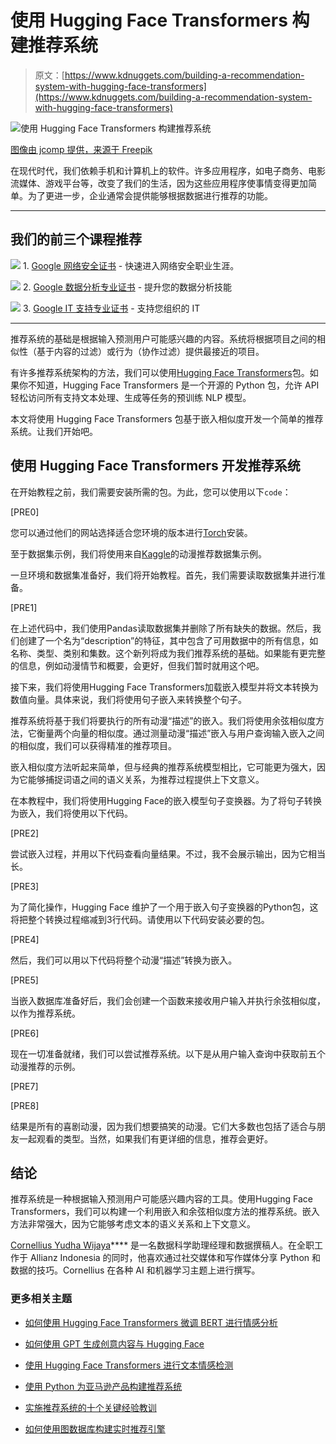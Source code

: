# 使用 Hugging Face Transformers 构建推荐系统

> 原文：[https://www.kdnuggets.com/building-a-recommendation-system-with-hugging-face-transformers](https://www.kdnuggets.com/building-a-recommendation-system-with-hugging-face-transformers)

![使用 Hugging Face Transformers 构建推荐系统](../Images/a61a757863330ab6619d9dd0c0bdd909.png)

[图像由 jcomp 提供，来源于 Freepik](https://www.freepik.com/free-vector/man-who-thinks-idea-is-admired-by-thumbs-up_11879378.htm#fromView=search&page=1&position=31&uuid=f9d98eb0-c0b9-4681-a4df-3026685c1dea)

在现代时代，我们依赖手机和计算机上的软件。许多应用程序，如电子商务、电影流媒体、游戏平台等，改变了我们的生活，因为这些应用程序使事情变得更加简单。为了更进一步，企业通常会提供能够根据数据进行推荐的功能。

* * *

## 我们的前三个课程推荐

![](../Images/0244c01ba9267c002ef39d4907e0b8fb.png) 1\. [Google 网络安全证书](https://www.kdnuggets.com/google-cybersecurity) - 快速进入网络安全职业生涯。

![](../Images/e225c49c3c91745821c8c0368bf04711.png) 2\. [Google 数据分析专业证书](https://www.kdnuggets.com/google-data-analytics) - 提升您的数据分析技能

![](../Images/0244c01ba9267c002ef39d4907e0b8fb.png) 3\. [Google IT 支持专业证书](https://www.kdnuggets.com/google-itsupport) - 支持您组织的 IT

* * *

推荐系统的基础是根据输入预测用户可能感兴趣的内容。系统将根据项目之间的相似性（基于内容的过滤）或行为（协作过滤）提供最接近的项目。

有许多推荐系统架构的方法，我们可以使用[Hugging Face Transformers](https://huggingface.co/docs/transformers/en/index)包。如果你不知道，Hugging Face Transformers 是一个开源的 Python 包，允许 API 轻松访问所有支持文本处理、生成等任务的预训练 NLP 模型。

本文将使用 Hugging Face Transformers 包基于嵌入相似度开发一个简单的推荐系统。让我们开始吧。

## 使用 Hugging Face Transformers 开发推荐系统

在开始教程之前，我们需要安装所需的包。为此，您可以使用以下`code`：

[PRE0]

您可以通过他们的网站选择适合您环境的版本进行[Torch](https://pytorch.org/get-started/locally/)安装。

至于数据集示例，我们将使用来自[Kaggle](https://www.kaggle.com/datasets/CooperUnion/anime-recommendations-database?select=anime.csv)的动漫推荐数据集示例。

一旦环境和数据集准备好，我们将开始教程。首先，我们需要读取数据集并进行准备。

[PRE1]

在上述代码中，我们使用Pandas读取数据集并删除了所有缺失的数据。然后，我们创建了一个名为“description”的特征，其中包含了可用数据中的所有信息，如名称、类型、类别和集数。这个新列将成为我们推荐系统的基础。如果能有更完整的信息，例如动漫情节和概要，会更好，但我们暂时就用这个吧。

接下来，我们将使用Hugging Face Transformers加载嵌入模型并将文本转换为数值向量。具体来说，我们将使用句子嵌入来转换整个句子。

推荐系统将基于我们将要执行的所有动漫“描述”的嵌入。我们将使用余弦相似度方法，它衡量两个向量的相似度。通过测量动漫“描述”嵌入与用户查询输入嵌入之间的相似度，我们可以获得精准的推荐项目。

嵌入相似度方法听起来简单，但与经典的推荐系统模型相比，它可能更为强大，因为它能够捕捉词语之间的语义关系，为推荐过程提供上下文意义。

在本教程中，我们将使用Hugging Face的嵌入模型句子变换器。为了将句子转换为嵌入，我们将使用以下代码。

[PRE2]

尝试嵌入过程，并用以下代码查看向量结果。不过，我不会展示输出，因为它相当长。

[PRE3]

为了简化操作，Hugging Face 维护了一个用于嵌入句子变换器的Python包，这将把整个转换过程缩减到3行代码。请使用以下代码安装必要的包。

[PRE4]

然后，我们可以用以下代码将整个动漫“描述”转换为嵌入。

[PRE5]

当嵌入数据库准备好后，我们会创建一个函数来接收用户输入并执行余弦相似度，以作为推荐系统。

[PRE6]

现在一切准备就绪，我们可以尝试推荐系统。以下是从用户输入查询中获取前五个动漫推荐的示例。

[PRE7]

[PRE8]

结果是所有的喜剧动漫，因为我们想要搞笑的动漫。它们大多数也包括了适合与朋友一起观看的类型。当然，如果我们有更详细的信息，推荐会更好。

## 结论

推荐系统是一种根据输入预测用户可能感兴趣内容的工具。使用Hugging Face Transformers，我们可以构建一个利用嵌入和余弦相似度方法的推荐系统。嵌入方法非常强大，因为它能够考虑文本的语义关系和上下文意义。

**[](https://www.linkedin.com/in/cornellius-yudha-wijaya/)**[Cornellius Yudha Wijaya](https://www.linkedin.com/in/cornellius-yudha-wijaya/)**** 是一名数据科学助理经理和数据撰稿人。在全职工作于 Allianz Indonesia 的同时，他喜欢通过社交媒体和写作媒体分享 Python 和数据的技巧。Cornellius 在各种 AI 和机器学习主题上进行撰写。

### 更多相关主题

+   [如何使用 Hugging Face Transformers 微调 BERT 进行情感分析](https://www.kdnuggets.com/how-to-fine-tune-bert-sentiment-analysis-hugging-face-transformers)

+   [如何使用 GPT 生成创意内容与 Hugging Face](https://www.kdnuggets.com/how-to-use-gpt-for-generating-creative-content-with-hugging-face-transformers)

+   [使用 Hugging Face Transformers 进行文本情感检测](https://www.kdnuggets.com/using-hugging-face-transformers-for-emotion-detection-in-text)

+   [使用 Python 为亚马逊产品构建推荐系统](https://www.kdnuggets.com/2023/02/building-recommender-system-amazon-products-python.html)

+   [实施推荐系统的十个关键经验教训](https://www.kdnuggets.com/2022/07/ten-key-lessons-implementing-recommendation-systems-business.html)

+   [如何使用图数据库构建实时推荐引擎](https://www.kdnuggets.com/2023/08/build-realtime-recommendation-engine-graph-databases.html)
